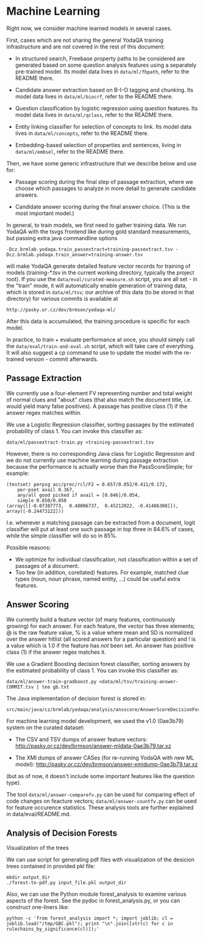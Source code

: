 Machine Learning
================

Right now, we consider machine learned models in several cases.

First, cases which are not sharing the general YodaQA training infrastructure
and are *not* covered in the rest of this document:

  * In structured search, Freebase property paths to be considered are
    generated based on some question analysis features using a separately
    pre-trained model.
    Its model data lives in ``data/ml/fbpath``, refer to the README there.

  * Candidate answer extraction based on B-I-O tagging and chunking.
    Its model data lives in ``data/ml/biocrf``, refer to the README there.

  * Question classification by logistic regression using question features.
    Its model data lives in ``data/ml/qclass``, refer to the README there.

  * Entity linking classifier for selection of concepts to link.
    Its model data lives in ``data/ml/concepts``, refer to the README there.

  * Embedding-based selection of properties and sentences, living in
    ``data/ml/embsel``, refer to the README there.

Then, we have some generic infrastructure that we describe below and use for:

  * Passage scoring during the final step of passage extraction, where we
    choose which passages to analyze in more detail to generate candidate
    answers.

  * Candidate answer scoring during the final answer choice.  (This is
    the most important model.)

In general, to train models, we first need to gather training data.
We run YodaQA with the tsvgs frontend like during gold standard measurements,
but passing extra java commandline options

	-Dcz.brmlab.yodaqa.train_passextract=training-passextract.tsv -Dcz.brmlab.yodaqa.train_answer=training-answer.tsv

will make YodaQA generate detailed feature vector records for training
of models (training-*.tsv in the current working directory, typically
the project root).  If you use the ``data/eval/curated-measure.sh``
script, you are all set - in the "train" mode, it will automatically
enable generation of training data, which is stored in ``data/ml/tsv``;
our archive of this data (to be stored in that directory) for various
commits is available at

	http://pasky.or.cz/dev/brmson/yodaqa-ml/

After this data is accumulated, the training procedure is specific
for each model.

In practice, to train + evaluate performance at once, you should simply
call the ``data/eval/train-and-eval.sh`` script, which will take care
of everything.  It will also suggest a cp command to use to update the
model with the re-trained version - commit afterwards.

Passage Extraction
------------------

We currently use a four-element FV representing number and total weight
of normal clues and "about" clues (that also match the document title,
i.e. would yield many false positives).  A passage has positive class
(1) if the answer regex matches within.

We use a Logistic Regression classifier, sorting passages by the
estimated probability of class 1.  You can invoke this classifier as:

	data/ml/passextract-train.py <training-passextract.tsv

However, there is no corresponding Java class for Logistic Regression
and we do not currently use machine learning during passage extraction
because the performance is actually worse than the PassScoreSimple;
for example:

	(testset) perpsg acc/prec/rcl/F2 = 0.657/0.052/0.411/0.172,
		per-pset avail 0.367,
		any/all good picked if avail = [0.846]/0.054,
		simple 0.850/0.050
	(array([[-0.07387773,  0.48006737,  0.45212022, -0.41486308]]), array([-0.24473122]))

I.e. whenever a matching passage can be extracted from a document,
logit classifier will put at least one such passage in top three
in 84.6% of cases, while the simple classifier will do so in 85%.

Possible reasons:
  * We optimize for individual classification, not classification
    within a set of passages of a document.
  * Too few (in addition, corellated) features.  For example, matched
    clue types (noun, noun phrase, named entity, ...) could be useful
    extra features.

Answer Scoring
--------------

We currently build a feature vector (of many features, continuously growing)
for each answer.  For each feature, the vector has three elements; @ is the
raw feature value, % is a value where mean and SD is normalized over the
answer hitlist (all scored answers for a particular question) and ! is a
value which is 1.0 if the feature has _not_ been set.  An answer has positive
class (1) if the answer regex matches it.

We use a Gradient Boosting decision forest classifier, sorting answers by the
estimated probability of class 1.  You can invoke this classifier as:

	data/ml/answer-train-gradboost.py <data/ml/tsv/training-answer-COMMIT.tsv | tee gb.txt

The Java implementation of decision forest is stored in:

	src/main/java/cz/brmlab/yodaqa/analysis/ansscore/AnswerScoreDecisionForest.java

For machine learning model development, we used the v1.0 (0ae3b79) system
on the curated dataset:

  * The CSV and TSV dumps of answer feature vectors:
    http://pasky.or.cz/dev/brmson/answer-mldata-0ae3b79.tar.xz

  * The XMI dumps of answer CASes (for re-running YodaQA with new ML model):
    http://pasky.or.cz/dev/brmson/answer-xmidump-0ae3b79.tar.xz

(but as of now, it doesn't include some important features like the question
type).

The tool `data/ml/answer-comparefv.py` can be used for comparing effect
of code changes on feacture vectors; `data/ml/answer-countfv.py` can be
used for feature occurence statistics.  These analysis tools are further
explained in data/eval/README.md.


Analysis of Decision Forests
---------------------------

Visualization of the trees

We can use script for generating pdf files with visualization of the desicion
trees contained in provided pkl file:

	mkdir output_dir
	./forest-to-pdf.py input_file.pkl output_dir

Also, we can use the Python module forest_analysis to examine various
aspects of the forest.  See the pydoc in forest_analysis.py, or you can
construct one-liners like:

	python -c 'from forest_analysis import *; import joblib; cl = joblib.load("/tmp/GBC.pkl"); print "\n".join([str(c) for c in rulechains_by_significance(cl)]);'

